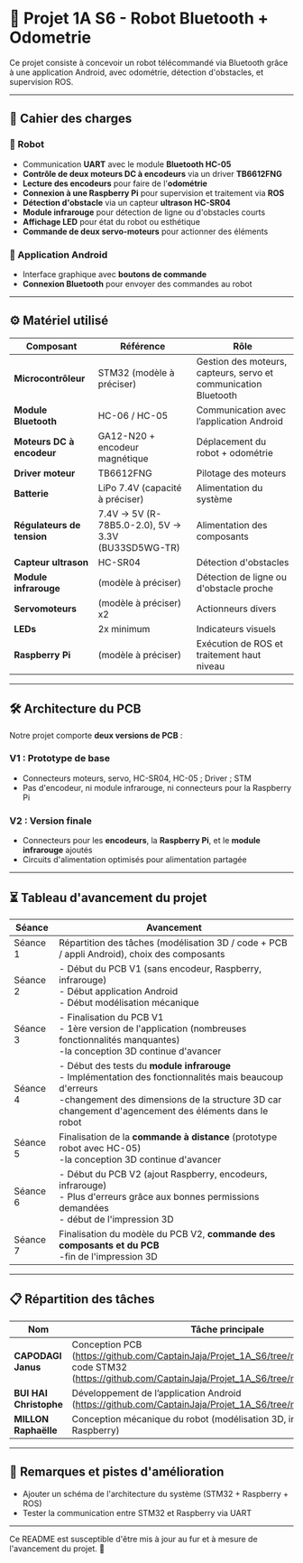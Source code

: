 # 🚀 Projet 1A S6 - Robot Bluetooth + Odometrie

Ce projet consiste à concevoir un robot télécommandé via Bluetooth grâce à une application Android, avec odométrie, détection d'obstacles, et supervision ROS.

---

## 📌 Cahier des charges

### 🔹 Robot
- Communication **UART** avec le module **Bluetooth HC-05**  
- **Contrôle de deux moteurs DC à encodeurs** via un driver **TB6612FNG**  
- **Lecture des encodeurs** pour faire de l'**odométrie**  
- **Connexion à une Raspberry Pi** pour supervision et traitement via **ROS**  
- **Détection d'obstacle** via un capteur **ultrason HC-SR04**  
- **Module infrarouge** pour détection de ligne ou d'obstacles courts  
- **Affichage LED** pour état du robot ou esthétique  
- **Commande de deux servo-moteurs** pour actionner des éléments  

### 🔹 Application Android
- Interface graphique avec **boutons de commande**  
- **Connexion Bluetooth** pour envoyer des commandes au robot  

---

## ⚙️ Matériel utilisé

| Composant | Référence | Rôle |
|-----------|-----------|-----------|
| **Microcontrôleur** | STM32 (modèle à préciser) | Gestion des moteurs, capteurs, servo et communication Bluetooth |
| **Module Bluetooth** | HC-06 / HC-05 | Communication avec l’application Android |
| **Moteurs DC à encodeur** | GA12-N20 + encodeur magnétique | Déplacement du robot + odométrie |
| **Driver moteur** | TB6612FNG | Pilotage des moteurs |
| **Batterie** | LiPo 7.4V (capacité à préciser) | Alimentation du système |
| **Régulateurs de tension** | 7.4V → 5V (R-78B5.0-2.0), 5V → 3.3V (BU33SD5WG-TR)| Alimentation des composants |
| **Capteur ultrason** | HC-SR04 | Détection d'obstacles |
| **Module infrarouge** | (modèle à préciser) | Détection de ligne ou d'obstacle proche |
| **Servomoteurs** | (modèle à préciser) x2 | Actionneurs divers |
| **LEDs** | 2x minimum | Indicateurs visuels |
| **Raspberry Pi** | (modèle à préciser) | Exécution de ROS et traitement haut niveau |

---

## 🛠 Architecture du PCB

Notre projet comporte **deux versions de PCB** :

### V1 : Prototype de base
- Connecteurs moteurs, servo, HC-SR04, HC-05 ; Driver ; STM
- Pas d'encodeur, ni module infrarouge, ni connecteurs pour la Raspberry Pi

### V2 : Version finale
- Connecteurs pour les **encodeurs**, la **Raspberry Pi**, et le **module infrarouge** ajoutés
- Circuits d'alimentation optimisés pour alimentation partagée

---

## ⏳ Tableau d'avancement du projet

| Séance | Avancement                                                                                                                                                                                                           |
|--------|----------------------------------------------------------------------------------------------------------------------------------------------------------------------------------------------------------------------|
| Séance 1 | Répartition des tâches (modélisation 3D / code + PCB / appli Android), choix des composants                                                                                                                          |
| Séance 2 | - Début du PCB V1 (sans encodeur, Raspberry, infrarouge) <br>- Début application Android <br>- Début modélisation mécanique                                                                                          |
| Séance 3 | - Finalisation du PCB V1 <br>- 1ère version de l'application (nombreuses fonctionnalités manquantes)<br>-la conception 3D continue d'avancer                                                                         |
| Séance 4 | - Début des tests du **module infrarouge** <br>- Implémentation des fonctionnalités mais beaucoup d'erreurs <br>-changement des dimensions de la structure 3D car changement d'agencement des éléments dans le robot |
| Séance 5 | Finalisation de la **commande à distance** (prototype robot avec HC-05)<br>-la conception 3D continue d'avancer                                                                                                      |
| Séance 6 | - Début du PCB V2 (ajout Raspberry, encodeurs, infrarouge) <br>- Plus d'erreurs grâce aux bonnes permissions demandées <br>- début de l'impression 3D                                                                |
| Séance 7 | Finalisation du modèle du PCB V2, **commande des composants et du PCB** <br>-fin de l'impression 3D                                                                                                                  |

---

## 📋 Répartition des tâches

| Nom | Tâche principale |
|-----------|----------------|
| **CAPODAGI Janus** | Conception PCB (https://github.com/CaptainJaja/Projet_1A_S6/tree/main/Hardware/PCB),  code STM32 (https://github.com/CaptainJaja/Projet_1A_S6/tree/main/Software/Code)|
| **BUI HAI Christophe** | Développement de l’application Android (https://github.com/CaptainJaja/Projet_1A_S6/tree/main/Application)|
| **MILLON Raphaëlle** | Conception mécanique du robot (modélisation 3D, intégration Raspberry) |

---

## 📝 Remarques et pistes d'amélioration

- Ajouter un schéma de l'architecture du système (STM32 + Raspberry + ROS)
- Tester la communication entre STM32 et Raspberry via UART 

---

Ce README est susceptible d'être mis à jour au fur et à mesure de l'avancement du projet. 🚀